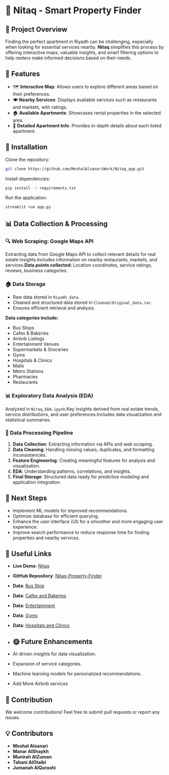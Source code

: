# 🏡 Nitaq - Smart Property Finder

## 📌 Project Overview

Finding the perfect apartment in Riyadh can be challenging, especially when looking for essential services nearby. **Nitaq** simplifies this process by offering interactive maps, valuable insights, and smart filtering options to help renters make informed decisions based on their needs.

## 🚀 Features

- 🗺 **Interactive Map**: Allows users to explore different areas based on their preferences.
- 🍽 **Nearby Services**: Displays available services such as restaurants and markets, with ratings.
- 🏠 **Available Apartments**: Showcases rental properties in the selected area.
- 📝 **Detailed Apartment Info**: Provides in-depth details about each listed apartment.

## 🔧 Installation

Clone the repository:

```bash
git clone https://github.com/MeshalAlsanariWork/Nitaq_app.git
```

Install dependencies:

```bash
pip install -r requirements.txt
```

Run the application:

```bash
streamlit run app.py
```

## 📊 Data Collection & Processing

### 🔍 Web Scraping: Google Maps API

Extracting data from Google Maps API to collect relevant details for real estate insights.Includes information on nearby restaurants, markets, and services.**Data points collected:** Location coordinates, service ratings, reviews, business categories.

### 🏠 Data Storage

- Raw data stored in `Riyadh_data`.
- Cleaned and structured data stored in `Cleaned/Original_data.rar`.
- Ensures efficient retrieval and analysis.

**Data categories include:**

- Bus Stops
- Cafes & Bakeries
- Airbnb Listings
- Entertainment Venues
- Supermarkets & Groceries
- Gyms
- Hospitals & Clinics
- Malls
- Metro Stations
- Pharmacies
- Restaurants

### 📊 Exploratory Data Analysis (EDA)

Analyzed in `Nitaq_EDA.ipynb`.Key insights derived from real estate trends, service distributions, and user preferences.Includes data visualization and statistical summaries.

### 🧪 Data Processing Pipeline

1. **Data Collection**: Extracting information via APIs and web scraping.
2. **Data Cleaning**: Handling missing values, duplicates, and formatting inconsistencies.
3. **Feature Engineering**: Creating meaningful features for analysis and visualization.
4. **EDA**: Understanding patterns, correlations, and insights.
5. **Final Storage**: Structured data ready for predictive modeling and application integration.

## 🚀 Next Steps

- Implement ML models for improved recommendations.
- Optimize database for efficient querying.
- Enhance the user interface (UI) for a smoother and more engaging user experience.
- Improve search performance to reduce response time for finding properties and nearby services.

## 🔗 Useful Links

- **Live Demo**: [Nitaq](https://nitaq-app-demo.streamlit.app)
- **GitHub Repository**: [Nitaq-Property-Finder](https://github.com/MeshalAlsanariWork/Nitaq_app)
- **Data**: [Bus Stop](https://www.kaggle.com/datasets/meshalalsanari/riyadh-bus-stop-stations/data)
- **Data**: [Cafes and Bakeries](https://www.kaggle.com/datasets/meshalalsanari/riyadh-cafes-and-bakeries-data)
- **Data**: [Entertainment](https://www.kaggle.com/datasets/meshalalsanari/riyadh-entertainment)
- **Data**: [Gyms](https://www.kaggle.com/datasets/meshalalsanari/riyadh-gyms-1-7k)
- **Data**: [Hospitals and Clinics](https://www.kaggle.com/datasets/meshalalsanari/riyadh-hospitals-and-clinics-719/data)


- ## 🌞 Future Enhancements

- AI-driven insights for data visualization.
- Expansion of service categories.
- Machine learning models for personalized recommendations.
- Add More Airbnb services 

## 🤝 Contribution

We welcome contributions! Feel free to submit pull requests or report any issues.

## 💡 Contributors

- **Meshal Alsanari**
- **Manar AlShaykh**
- **Munirah AlZuman**
- **Tahani AlOtaibi**
- **Jumanah AlQurashi**

